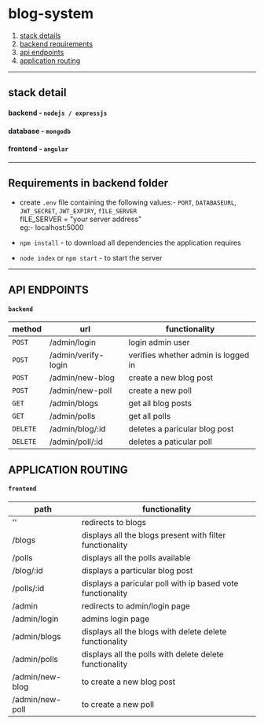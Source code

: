# blog-system
1) [stack details](https://github.com/niththish/blog-system/blob/main/README.md#stack-detail)
2) [backend requirements](https://github.com/niththish/blog-system/blob/main/README.md#requirements-in-backend-folder)
3) [api endpoints](https://github.com/niththish/blog-system/blob/main/README.md#api-endpoints)
4) [application routing](https://github.com/niththish/blog-system/blob/main/README.md#application-routing)
***

## stack detail
#### backend - `nodejs / expressjs`
#### database - `mongodb`
#### frontend - `angular`
***

## Requirements in backend folder
- create `.env` file containing the following values:- `PORT`, `DATABASEURL`, `JWT_SECRET`, `JWT_EXPIRY`, `fILE_SERVER`\
  fILE_SERVER = "your server address"\
  eg:- localhost:5000

- `npm install` - to download all dependencies the application requires

- `node index` or `npm start` - to start the server
***

## API ENDPOINTS
#### `backend`

| method  | url                       | functionality                       |
| ------- | -------------             | -----------------------             |
| `POST`  | /admin/login              | login admin user                    |
| `POST`  | /admin/verify-login       | verifies whether admin is logged in |
| `POST`  | /admin/new-blog           | create a new blog post              |
| `POST`  | /admin/new-poll           | create a new poll                   |
| `GET`   | /admin/blogs              | get all blog posts                  |
| `GET`   | /admin/polls              | get all polls                       |
| `DELETE`| /admin/blog/:id           | deletes a paricular blog post       |
| `DELETE`| /admin/poll/:id           | deletes a paticular poll            |

## APPLICATION ROUTING
#### `frontend`
| path                | functionality                                             |
| -------------       | -----------------------                                   |
| ''                  | redirects to blogs                                        |
| /blogs              | displays all the blogs present with filter functionality  |
| /polls              | displays all the polls available                          |
| /blog/:id           | displays a particular blog post                           |
| /polls/:id          | displays a paricular poll with ip based vote functionality|
| /admin              | redirects to admin/login page                             |
| /admin/login        | admins login page                                         |
| /admin/blogs        | displays all the blogs with delete delete functionality   |
| /admin/polls        | displays all the polls with delete delete functionality   |
| /admin/new-blog     | to create a new blog post                                 |
| /admin/new-poll     | to create a new poll                                      |
